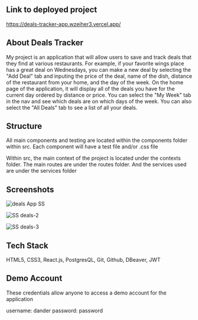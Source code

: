 ## Link to deployed project
https://deals-tracker-app.wzeiher3.vercel.app/

## About Deals Tracker

My project is an application that will allow users to save and track deals that they find at various restaurants. For example, if your favorite wings place has a great deal on Wednesdays, you can make a new deal by selecting the "Add Deal" tab and inputing the price of the deal, name of the dish, distance of the restaurant from your home, and the day of the week. On the home page of the application, it will display all of the deals you have for the current day ordered by distance or price. You can select the "My Week" tab in the nav and see which deals are on which days of the week. You can also select the "All Deals" tab to see a list of all your deals.

## Structure

All main components and testing are located within the components folder within src. Each component will have a test file and/or .css file

Within src, the main context of the project is located under the contexts folder. The main routes are under the routes folder. And the services used are under the services folder

## Screenshots

![deals App SS](https://user-images.githubusercontent.com/56980103/97820036-34103f80-1c7a-11eb-8514-5e059d7dc518.png)


![SS deals-2](https://user-images.githubusercontent.com/56980103/97820116-92d5b900-1c7a-11eb-872c-7f14655a6b6f.png)


![SS deals-3](https://user-images.githubusercontent.com/56980103/97820305-8e5dd000-1c7b-11eb-8259-d16110918a52.png)

## Tech Stack

HTML5, CSS3, React.js, PostgresQL, Git, Github, DBeaver, JWT

## Demo Account

These credentials allow anyone to access a demo account for the application

username: dander
password: password

